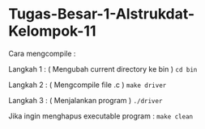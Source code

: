 # Tugas-Besar-1-Alstrukdat-Kelompok-11
Cara mengcompile :

Langkah 1 : ( Mengubah current directory ke bin )
`cd bin`

Langkah 2 : ( Mengcompile file .c )
`make driver`

Langkah 3 : ( Menjalankan program )
`./driver`


Jika ingin menghapus executable program :
`make clean`
